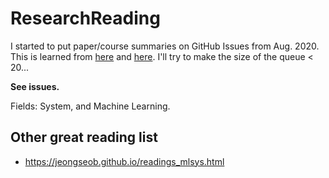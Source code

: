 # ResearchReading

I started to put paper/course summaries on GitHub Issues from Aug. 2020. This is learned from [here](https://github.com/dyweb/papers-notebook/issues) and [here](https://github.com/vycezhong/read-papers/issues). I'll try to make the size of the queue < 20...

**See issues.**

Fields: System, and Machine Learning.

## Other great reading list

* https://jeongseob.github.io/readings_mlsys.html
